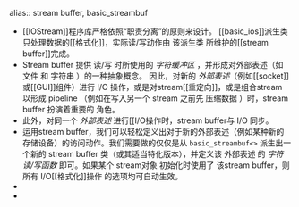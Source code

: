 alias:: stream buffer, basic_streambuf

- [[IOStream]]程序库严格依照“职责分离”的原则来设计。
  [[basic_ios]]派生类 只处理数据的[[格式化]]，实际读/写动作由 该派生类 所维护的[[stream buffer]]完成。
- Stream buffer 提供 读/写 时所使用的 *字符缓冲区* ，并形成对外部表述（如 文件 和 字符串 ）的一种抽象概念。
  因此，对新的 *外部表述*（例如[[socket]]或[[GUI]]组件）进行 I/O 操作，或是对stream[[重定向]]，或是组合stream 以形成 pipeline （例如在写入另一个 stream 之前先 压缩数据 ）时，stream buffer 扮演着重要的
  角色。
- 此外，对同一个 *外部表述* 进行[[I/O操作时，stream buffer与 I/O 同步。
- 运用stream buffer，我们可以轻松定义出对于新的外部表述（例如某种新的存储设备）的访问动作。我们需要做的仅仅是从 `basic_streambuf<>` 派生出一个新的 stream buffer 类（或其适当特化版本），并定义该 外部表述 的 *字符读/写函数* 即可。如果某个 stream对象 初始化时使用了 该stream buffer，则所有 I/O[[格式化]]操作 的选项均可自动生效。
-
-